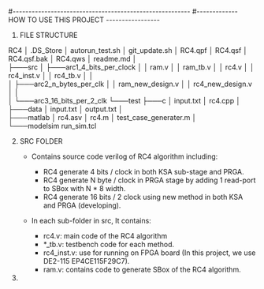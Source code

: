 #--------------------------------------------------------
#-------------  HOW TO USE THIS PROJECT -----------------

1. FILE STRUCTURE

RC4
│   .DS_Store
│   autorun_test.sh
│   git_update.sh
│   RC4.qpf
│   RC4.qsf
│   RC4.qsf.bak
│   RC4.qws
│   readme.md
│       
├───src
│   ├───arc1_4_bits_per_clock
│   │       ram.v
│   │       ram_tb.v
│   │       rc4.v
│   │       rc4_inst.v
│   │       rc4_tb.v
│   │       
│   ├───arc2_n_bytes_per_clk
│   │       ram_new_design.v
│   │       rc4_new_design.v
│   │       
│   └───arc3_16_bits_per_2_clk
└───test
    ├───c
    │       input.txt
    │       rc4.cpp
    │       
    ├───data
    │       input.txt
    │       output.txt
    │       
    ├───matlab
    │       rc4.asv
    │       rc4.m
    │       test_case_generater.m
    │       
    └───modelsim
            run_sim.tcl

2. SRC FOLDER

    - Contains source code verilog of RC4 algorithm including:
        +   RC4 generate 4 bits / clock in both KSA sub-stage and PRGA.
        +   RC4 generate N byte / clock in PRGA stage by adding 1 read-port to SBox with N * 8 width.
        +   RC4 generate 16 bits / 2 clock using new method in both KSA and PRGA (developing).

    -   In each sub-folder in src, It contains:
        +   rc4.v: main code of the RC4 algorithm
        +   *_tb.v: testbench code for each method.
        +   rc4_inst.v: use for running on FPGA board (In this project, we use DE2-115 EP4CE115F29C7).
        +   ram.v: contains code to generate SBox of the RC4 algorithm.

3. 
